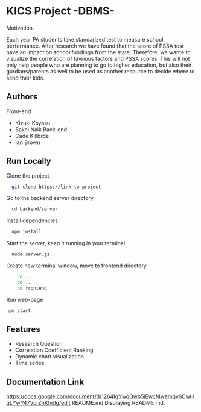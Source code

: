 # KICS Project -DBMS-

Motivation-

Each year PA students take standarized test to measure school performance. After research we have found that the score of PSSA test have an impact on school fundings from the state. Therefore, we wante to visualize the correlation of favrious factors and PSSA scores. This will not only help people who are planning to go to higher education, but also their gurdians/parents as well to be used as another resource to decide where to send their kids. 

## Authors

Front-end
- Kizuki Koyasu
- Sakhi Naik
Back-end
- Cade Killbrde
- Ian Brown



## Run Locally

Clone the project

```bash
  git clone https://link-to-project
```

Go to the backend server directory

```bash
  cd backend/server
```

Install dependencies

```bash
  npm install
```

Start the server, keep it running in your terminal

```bash
  node server.js
```

Create new terminal window, move to frontend directory

```bash
    cd ..
    cd ..
    cd frontend
```

Run web-page

```bash
npm start
```



## Features

- Research Question
- Correlation Coefficient Ranking
- Dynamic chart visualization
- Time series

## Documentation Link

https://docs.google.com/document/d/1264IgYwqGwb5iEwcMwemqv6CwHqLYwY47VcrZnKhdIg/edit
README.md
Displaying README.md.